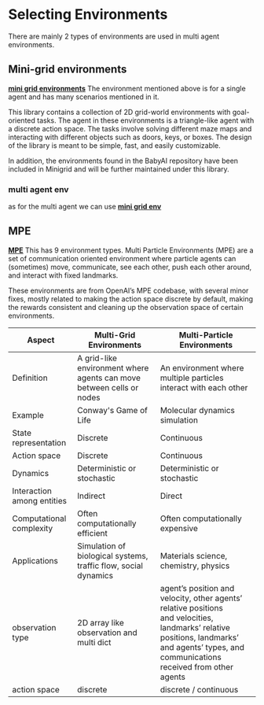 # Selecting Environments 

There are mainly 2 types of environments are used in multi agent environments. 

## Mini-grid environments 
**[mini grid environments](https://minigrid.farama.org/)**
The environment mentioned above is for a single agent and has many scenarios mentioned in it. 

This library contains a collection of 2D grid-world environments with goal-oriented tasks. The agent in these environments is a triangle-like agent with a discrete action space. The tasks involve solving different maze maps and interacting with different objects such as doors, keys, or boxes. The design of the library is meant to be simple, fast, and easily customizable.

In addition, the environments found in the BabyAI repository have been included in Minigrid and will be further maintained under this library.


### multi agent env
as for the multi agent we can use **[mini grid env](https://github.com/ArnaudFickinger/gym-multigrid)**
## MPE

**[MPE](https://pettingzoo.farama.org/environments/mpe/)**
This has 9 environment types. 
Multi Particle Environments (MPE) are a set of communication oriented environment where particle agents can (sometimes) move, communicate, see each other, push each other around, and interact with fixed landmarks.

These environments are from OpenAI’s MPE codebase, with several minor fixes, mostly related to making the action space discrete by default, making the rewards consistent and cleaning up the observation space of certain environments.

| Aspect                       | Multi-Grid Environments       | Multi-Particle Environments |
|------------------------------|-------------------------------|------------------------------|
| Definition                   | A grid-like environment where agents can move between cells or nodes | An environment where multiple particles interact with each other |
| Example                      | Conway's Game of Life          | Molecular dynamics simulation |
| State representation         | Discrete                       | Continuous                   |
| Action space                 | Discrete                       | Continuous                   |
| Dynamics                     | Deterministic or stochastic   | Deterministic or stochastic   |
| Interaction among entities   | Indirect                      | Direct                       |
| Computational complexity     | Often computationally efficient | Often computationally expensive |
| Applications                 | Simulation of biological systems, traffic flow, social dynamics | Materials science, chemistry, physics |
observation type                | 2D array like observation and multi dict | agent’s position and velocity, other agents’ relative positions <br>and velocities, landmarks’ relative positions, landmarks’ and agents’ types, and communications received from other agents|
action space                    | discrete                      | discrete / continuous |